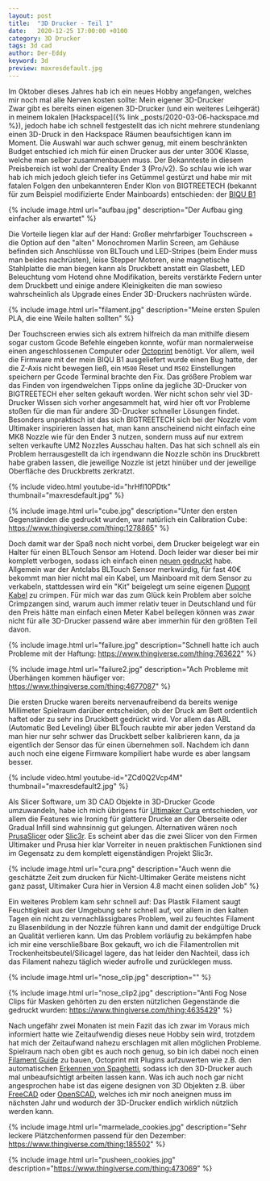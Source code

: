 ```yaml
---
layout: post
title:  "3D Drucker - Teil 1"
date:   2020-12-25 17:00:00 +0100
category: 3D Drucker
tags: 3d cad
author: Der-Eddy
keyword: 3d
preview: maxresdefault.jpg
---
```


Im Oktober dieses Jahres hab ich ein neues Hobby angefangen, welches mir noch mal alle Nerven kosten sollte: Mein eigener 3D-Drucker  
Zwar gibt es bereits einen eigenen 3D-Drucker (und ein weiteres Leihgerät) in meinem lokalen [Hackspace]({% link _posts/2020-03-06-hackspace.md %}), jedoch habe ich schnell festgestellt das ich nicht mehrere stundenlang einen 3D-Druck in den Hackspace Räumen beaufsichtigen kann im Moment. Die Auswahl war auch schwer genug, mit einem beschränkten Budget entschied ich mich für einen Drucker aus der unter 300€ Klasse, welche man selber zusammenbauen muss. Der Bekannteste in diesem Preisbereich ist wohl der Creality Ender 3 (Pro/v2). So schlau wie ich war hab ich mich jedoch gleich tiefer ins Getümmel gestürzt und habe mir mit fatalen Folgen den unbekannteren Ender Klon von BIGTREETECH (bekannt für zum Beispiel modifizierte Ender Mainboards) entschieden: der [BIQU B1](https://www.3djake.de/biqu/b1)

{% include image.html url="aufbau.jpg" description="Der Aufbau ging einfacher als erwartet" %}

Die Vorteile liegen klar auf der Hand: Großer mehrfarbiger Touchscreen + die Option auf den "alten" Monochromen Marlin Screen, am Gehäuse befinden sich Anschlüsse von BLTouch und LED-Stripes (beim Ender muss man beides nachrüsten), leise Stepper Motoren, eine magnetische Stahlplatte die man biegen kann als Druckbett anstatt ein Glasbett, LED Beleuchtung vom Hotend ohne Modifikation, bereits verstärkte Federn unter dem Druckbett und einige andere Kleinigkeiten die man sowieso wahrscheinlich als Upgrade eines Ender 3D-Druckers nachrüsten würde.

{% include image.html url="filament.jpg" description="Meine ersten Spulen PLA, die eine Weile halten sollten" %}

Der Touchscreen erwies sich als extrem hilfreich da man mithilfe diesem sogar custom Gcode Befehle eingeben konnte, wofür man normalerweise einen angeschlossenen Computer oder [Octoprint](https://octoprint.org/) benötigt. Vor allem, weil die Firmware mit der mein BIQU B1 ausgeliefert wurde einen Bug hatte, der die Z-Axis nicht bewegen ließ, ein `M500` Reset und `M502` Einstellungen speichern per Gcode Terminal brachte den Fix. Das größere Problem war das Finden von irgendwelchen Tipps online da jegliche 3D-Drucker von BIGTREETECH eher selten gekauft worden. Wer nicht schon sehr viel 3D-Drucker Wissen sich vorher angesammelt hat, wird hier oft vor Probleme stoßen für die man für andere 3D-Drucker schneller Lösungen findet. Besonders unpraktisch ist das sich BIGTREETECH sich bei der Nozzle vom Ultimaker inspirieren lassen hat, man kann anscheinend nicht einfach eine MK8 Nozzle wie für den Ender 3 nutzen, sondern muss auf nur extrem selten verkaufte UM2 Nozzles Ausschau halten. Das hat sich schnell als ein Problem herrausgestellt da ich irgendwann die Nozzle schön ins Druckbrett habe graben lassen, die jeweilige Nozzle ist jetzt hinüber und der jeweilige Oberfläche des Druckbretts zerkratzt.

{% include video.html youtube-id="hrHfI10PDtk" thumbnail="maxresdefault.jpg" %}

{% include image.html url="cube.jpg" description="Unter den ersten Gegenständen die gedruckt wurden, war natürlich ein Calibration Cube: https://www.thingiverse.com/thing:1278865" %}

Doch damit war der Spaß noch nicht vorbei, dem Drucker beigelegt war ein Halter für einen BLTouch Sensor am Hotend. Doch leider war dieser bei mir komplett verbogen, sodass ich einfach einen [neuen gedruckt](https://www.thingiverse.com/thing:4608136) habe. Allgemein war der Antclabs BLTouch Sensor merkwürdig, für fast 40€ bekommt man hier nicht mal ein Kabel, um Mainboard mit dem Sensor zu verkabeln, stattdessen wird ein "Kit" beigelegt um seine eigenen [Dupont Kabel](https://en.wikipedia.org/wiki/Jump_wire) zu crimpen. Für mich war das zum Glück kein Problem aber solche Crimpzangen sind, warum auch immer relativ teuer in Deutschland und für den Preis hätte man einfach einen Meter Kabel beilegen können was zwar nicht für alle 3D-Drucker passend wäre aber immerhin für den größten Teil davon.

{% include image.html url="failure.jpg" description="Schnell hatte ich auch Probleme mit der Haftung: https://www.thingiverse.com/thing:763622" %}

{% include image.html url="failure2.jpg" description="Ach Probleme mit Überhängen kommen häufiger vor: https://www.thingiverse.com/thing:4677087" %}

Die ersten Drucke waren bereits nervenaufreibend da bereits wenige Millimeter Spielraum darüber entscheiden, ob der Druck am Bett ordentlich haftet oder zu sehr ins Druckbett gedrückt wird. Vor allem das ABL (Automatic Bed Leveling) über BLTouch raubte mir aber jeden Verstand da man hier nur sehr schwer das Druckbett selber kalibrieren kann, da ja eigentlich der Sensor das für einen übernehmen soll. Nachdem ich dann auch noch eine eigene Firmware kompiliert habe wurde es aber langsam besser.

{% include video.html youtube-id="ZCd0Q2Vcp4M" thumbnail="maxresdefault2.jpg" %}

Als Slicer Software, um 3D CAD Objekte in 3D-Drucker Gcode umzuwandeln, habe ich mich übrigens für [Ultimaker Cura](https://github.com/Ultimaker/Cura) entschieden, vor allem die Features wie Ironing für glattere Drucke an der Oberseite oder Gradual Infill sind wahnsinnig gut gelungen. Alternativen wären noch [PrusaSlicer](https://www.prusa3d.de/prusaslicer/) oder [Slic3r](https://github.com/slic3r/Slic3r). Es scheint aber das die zwei Slicer von den Firmen Ultimaker und Prusa hier klar Vorreiter in neuen praktischen Funktionen sind im Gegensatz zu dem komplett eigenständigen Projekt Slic3r.

{% include image.html url="cura.png" description="Auch wenn die geschätzte Zeit zum drucken für Nicht-Ultimaker Geräte meistens nicht ganz passt, Ultimaker Cura hier in Version 4.8 macht einen soliden Job" %}

Ein weiteres Problem kam sehr schnell auf: Das Plastik Filament saugt Feuchtigkeit aus der Umgebung sehr schnell auf, vor allem in den kalten Tagen ein nicht zu vernachlässigbares Problem, weil zu feuchtes Filament zu Blasenbildung in der Nozzle führen kann und damit der endgültige Druck an Qualität verlieren kann. Um das Problem vorläufig zu bekämpfen habe ich mir eine verschließbare Box gekauft, wo ich die Filamentrollen mit Trockenheitsbeutel/Silicagel lagere, das hat leider den Nachteil, dass ich das Filament nahezu täglich wieder aufrolle und zurücklegen muss.

{% include image.html url="nose_clip.jpg" description="" %}

{% include image.html url="nose_clip2.jpg" description="Anti Fog Nose Clips für Masken gehörten zu den ersten nützlichen Gegenstände die gedruckt wurden: https://www.thingiverse.com/thing:4635429" %}

Nach ungefähr zwei Monaten ist mein Fazit das ich zwar im Voraus mich informiert hatte wie Zeitaufwendig dieses neue Hobby sein wird, trotzdem hat mich der Zeitaufwand nahezu erschlagen mit allen möglichen Probleme. Spielraum nach oben gibt es auch noch genug, so bin ich dabei noch einen [Filament Guide](https://www.thingiverse.com/thing:4586962) zu bauen, Octoprint mit Plugins aufzuwerten wie z.B. den automatischen [Erkennen von Spaghetti](https://www.thespaghettidetective.com/), sodass ich den 3D-Drucker auch mal unbeaufsichtigt arbeiten lassen kann. 
Was ich auch noch gar nicht angesprochen habe ist das eigene designen von 3D Objekten z.B. über [FreeCAD](https://www.freecadweb.org/) oder [OpenSCAD](https://www.openscad.org/), welches ich mir noch aneignen muss im nächsten Jahr und wodurch der 3D-Drucker endlich wirklich nützlich werden kann.

{% include image.html url="marmelade_cookies.jpg" description="Sehr leckere Plätzchenformen passend für den Dezember: https://www.thingiverse.com/thing:185502" %}

{% include image.html url="pusheen_cookies.jpg" description="https://www.thingiverse.com/thing:473069" %}
